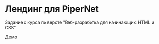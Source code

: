# Лендинг для PiperNet
Задание с курса по версте "Веб-разработка для начинающих: HTML и CSS"

[Демо](https://kaprican.github.io/landing-markup/)
